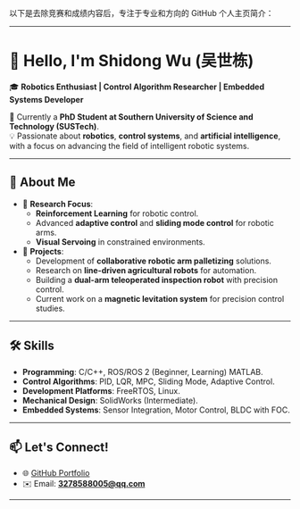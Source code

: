 以下是去除竞赛和成绩内容后，专注于专业和方向的 GitHub 个人主页简介：  

---

# 👋 Hello, I'm Shidong Wu (吴世栋)  

🎓 **Robotics Enthusiast | Control Algorithm Researcher | Embedded Systems Developer**  

🌟 Currently a **PhD Student at Southern University of Science and Technology (SUSTech)**.  
💡 Passionate about **robotics**, **control systems**, and **artificial intelligence**, with a focus on advancing the field of intelligent robotic systems.  

---

## 🚀 About Me  
- 🔬 **Research Focus**:  
  - **Reinforcement Learning** for robotic control.  
  - Advanced **adaptive control** and **sliding mode control** for robotic arms.  
  - **Visual Servoing** in constrained environments.  
- 🤖 **Projects**:  
  - Development of **collaborative robotic arm palletizing** solutions.  
  - Research on **line-driven agricultural robots** for automation.  
  - Building a **dual-arm teleoperated inspection robot** with precision control.  
  - Current work on a **magnetic levitation system** for precision control studies.  

---

## 🛠️ Skills  
- **Programming**:  C/C++, ROS/ROS 2 (Beginner, Learning) MATLAB.  
- **Control Algorithms**: PID, LQR, MPC, Sliding Mode, Adaptive Control.  
- **Development Platforms**: FreeRTOS, Linux.  
- **Mechanical Design**: SolidWorks (Intermediate).  
- **Embedded Systems**: Sensor Integration, Motor Control, BLDC with FOC.  

---

## 📫 Let's Connect!  
- 🌐 [GitHub Portfolio](https://github.com/YourUsername)  
- ✉️ Email: **3278588005@qq.com**  
 

---

